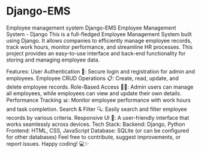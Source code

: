 # Django-EMS
Employee management system 
Django-EMS
Employee Management System - Django This is a full-fledged Employee Management System built using Django. It allows companies to efficiently manage employee records, track work hours, monitor performance, and streamline HR processes. This project provides an easy-to-use interface and back-end functionality for storing and managing employee data.

Features: User Authentication 🔐: Secure login and registration for admin and employees. Employee CRUD Operations 📋: Create, read, update, and delete employee records. Role-Based Access 🧑‍💼: Admin users can manage all employees, while employees can view and update their own details. Performance Tracking 📊: Monitor employee performance with work hours and task completion. Search & Filter 🔍: Easily search and filter employee records by various criteria. Responsive UI 📱: A user-friendly interface that works seamlessly across devices. Tech Stack: Backend: Django, Python Frontend: HTML, CSS, JavaScript Database: SQLite (or can be configured for other databases) Feel free to contribute, suggest improvements, or report issues. Happy coding! 💻✨
